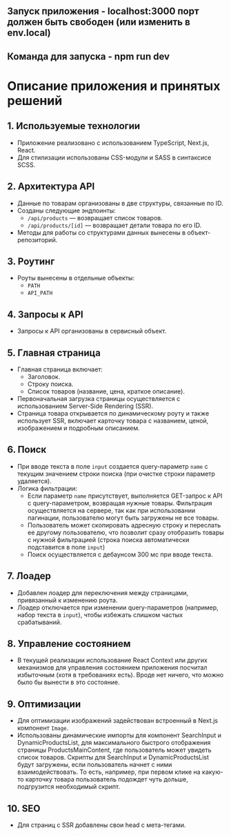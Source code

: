 ## Запуск приложения - localhost:3000 порт должен быть свободен (или изменить в env.local)

## Команда для запуска - npm run dev

# Описание приложения и принятых решений

## 1. Используемые технологии

- Приложение реализовано с использованием TypeScript, Next.js, React.
- Для стилизации использованы CSS-модули и SASS в синтаксисе SCSS.

## 2. Архитектура API

- Данные по товарам организованы в две структуры, связанные по ID.
- Созданы следующие эндпоинты:
    - `/api/products` — возвращает список товаров.
    - `/api/products/[id]` — возвращает детали товара по его ID.
- Методы для работы со структурами данных вынесены в объект-репозиторий.

## 3. Роутинг

- Роуты вынесены в отдельные объекты:
    - `PATH`
    - `API_PATH`

## 4. Запросы к API

- Запросы к API организованы в сервисный объект.

## 5. Главная страница

- Главная страница включает:
    - Заголовок.
    - Строку поиска.
    - Список товаров (название, цена, краткое описание).
- Первоначальная загрузка страницы осуществляется с использованием Server-Side Rendering (SSR).
- Страница товара открывается по динамическому роуту и также использует SSR, включает карточку товара с названием,
  ценой, изображением и подробным описанием.

## 6. Поиск

- При вводе текста в поле `input` создается query-параметр `name` с текущим значением строки поиска (при очистке строки
  параметр удаляется).
- Логика фильтрации:
    - Если параметр `name` присутствует, выполняется GET-запрос к API с query-параметром, возвращая нужные товары.
      Фильтрация осуществляется на сервере, так как при использовании пагинации, пользователю могут быть загружены не
      все товары.
    - Пользователь может скопировать адресную строку и переслать ее другому пользователю, что позволит сразу отобразить
      товары с нужной фильтрацией (строка поиска автоматически подставится в поле `input`)
    - Поиск осуществляется с дебаунсом 300 мс при вводе текста.

## 7. Лоадер

- Добавлен лоадер для переключения между страницами, привязанный к изменению роута.
- Лоадер отключается при изменении query-параметров (например, набор текста в `input`), чтобы избежать слишком частых
  срабатываний.

## 8. Управление состоянием

- В текущей реализации использование React Context или других механизмов для управления состоянием приложения посчитал
  избыточным (хотя в требованиях есть). Вроде нет ничего, что можно было бы вынести в это состояние.

## 9. Оптимизации

- Для оптимизации изображений задействован встроенный в Next.js компонент `Image`.
- Использованы динамические импорты для компонент SearchInput и DynamicProductsList, для максимального быстрого
  отображения страницы ProductsMainContent, где пользователь может увидеть список товаров. Скрипты для SearchInput и
  DynamicProductsList будут загружены, если пользователь начнет с ними взаимодействовать. То есть, например, при первом
  клике на какую-то карточку товара пользователь подождет чуть дольше, подгрузится необходимый скрипт.

## 10. SEO

- Для страниц с SSR добавлены свои head с мета-тегами.